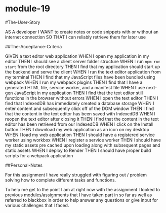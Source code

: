# module-19

#The-User-Story  

AS A developer
I WANT to create notes or code snippets with or without an internet connection
SO THAT I can reliably retrieve them for later use


##The-Acceptance-Criteria 

GIVEN a text editor web application
WHEN I open my application in my editor
THEN I should see a client server folder structure
WHEN I run `npm run start` from the root directory
THEN I find that my application should start up the backend and serve the client
WHEN I run the text editor application from my terminal
THEN I find that my JavaScript files have been bundled using webpack
WHEN I run my webpack plugins
THEN I find that I have a generated HTML file, service worker, and a manifest file
WHEN I use next-gen JavaScript in my application
THEN I find that the text editor still functions in the browser without errors
WHEN I open the text editor
THEN I find that IndexedDB has immediately created a database storage
WHEN I enter content and subsequently click off of the DOM window
THEN I find that the content in the text editor has been saved with IndexedDB
WHEN I reopen the text editor after closing it
THEN I find that the content in the text editor has been retrieved from our IndexedDB
WHEN I click on the Install button
THEN I download my web application as an icon on my desktop
WHEN I load my web application
THEN I should have a registered service worker using workbox
WHEN I register a service worker
THEN I should have my static assets pre cached upon loading along with subsequent pages and static assets
WHEN I deploy to Render
THEN I should have proper build scripts for a webpack application

##Personal-Notes

For this assignment I have really struggled with figuring out / problem solving how to complete different tasks and functions. 

To help me get to the point I am at right now with the assignment I looked to previous modules/assignments that I have taken part in so far as well as referred to blackbox in order to help answer any questions or give input for various challenges that I faced.

